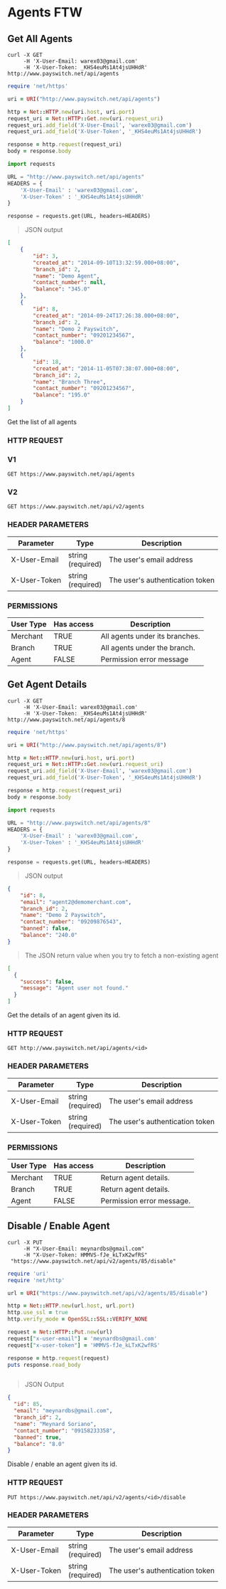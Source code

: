 # Agents FTW

## Get All Agents

```shell
curl -X GET
     -H 'X-User-Email: warex03@gmail.com'
     -H 'X-User-Token: _KHS4euMs1At4jsUHHdR'
http://www.payswitch.net/api/agents
```

```ruby
require 'net/https'

uri = URI("http://www.payswitch.net/api/agents")

http = Net::HTTP.new(uri.host, uri.port)
request_uri = Net::HTTP::Get.new(uri.request_uri)
request_uri.add_field('X-User-Email', 'warex03@gmail.com')
request_uri.add_field('X-User-Token', '_KHS4euMs1At4jsUHHdR')

response = http.request(request_uri)
body = response.body
```

```python
import requests

URL = "http://www.payswitch.net/api/agents"
HEADERS = {
    'X-User-Email' : 'warex03@gmail.com',
    'X-User-Token' : '_KHS4euMs1At4jsUHHdR'
}

response = requests.get(URL, headers=HEADERS)
```

> JSON output

```json
[
    {
        "id": 3,
        "created_at": "2014-09-10T13:32:59.000+08:00",
        "branch_id": 2,
        "name": "Demo Agent",
        "contact_number": null,
        "balance": "345.0"
    },
    {
        "id": 8,
        "created_at": "2014-09-24T17:26:38.000+08:00",
        "branch_id": 2,
        "name": "Demo 2 Payswitch",
        "contact_number": "09201234567",
        "balance": "1000.0"
    },
    {
        "id": 18,
        "created_at": "2014-11-05T07:38:07.000+08:00",
        "branch_id": 2,
        "name": "Branch Three",
        "contact_number": "09201234567",
        "balance": "195.0"
    }
]
```

Get the list of all agents

### HTTP REQUEST

### V1

`GET https://www.payswitch.net/api/agents`

### V2

`GET https://www.payswitch.net/api/v2/agents`

### HEADER PARAMETERS

Parameter | Type | Description
--------- | ------- | -----------
X-User-Email | string<br/>(required) | The user's email address
X-User-Token | string<br/>(required) | The user's authentication token


### PERMISSIONS

User Type | Has access | Description
--------- | ---------- | -----------
Merchant | TRUE | All agents under its branches.
Branch | TRUE | All agents under the branch.
Agent | FALSE | Permission error message

## Get Agent Details

```shell
curl -X GET
     -H 'X-User-Email: warex03@gmail.com'
     -H 'X-User-Token: _KHS4euMs1At4jsUHHdR'
http://www.payswitch.net/api/agents/8
```

```ruby
require 'net/https'

uri = URI("http://www.payswitch.net/api/agents/8")

http = Net::HTTP.new(uri.host, uri.port)
request_uri = Net::HTTP::Get.new(uri.request_uri)
request_uri.add_field('X-User-Email', 'warex03@gmail.com')
request_uri.add_field('X-User-Token', '_KHS4euMs1At4jsUHHdR')

response = http.request(request_uri)
body = response.body
```

```python
import requests

URL = "http://www.payswitch.net/api/agents/8"
HEADERS = {
    'X-User-Email' : 'warex03@gmail.com',
    'X-User-Token' : '_KHS4euMs1At4jsUHHdR'
}

response = requests.get(URL, headers=HEADERS)
```

> JSON output

```json
{
    "id": 8,
    "email": "agent2@demomerchant.com",
    "branch_id": 2,
    "name": "Demo 2 Payswitch",
    "contact_number": "09209876543",
    "banned": false,
    "balance": "240.0"
}
```

> The JSON return value when you try to fetch a non-existing agent

```json
[
  {
    "success": false,
    "message": "Agent user not found."
  }
]
```

Get the details of an agent given its id.

### HTTP REQUEST

`GET http://www.payswitch.net/api/agents/<id>`

### HEADER PARAMETERS

Parameter | Type | Description
--------- | ---- | -----------   
X-User-Email | string<br/>(required) | The user's email address
X-User-Token | string<br/>(required) | The user's authentication token

### PERMISSIONS

User Type | Has access | Description
--------- | ---------- | -----------
Merchant | TRUE | Return agent details.
Branch | TRUE | Return agent details.
Agent | FALSE | Permission error message.

## Disable / Enable Agent

```shell
curl -X PUT 
     -H "X-User-Email: meynardbs@gmail.com" 
     -H "X-User-Token: HMMVS-fJe_kLTxK2wfRS" 
 "https://www.payswitch.net/api/v2/agents/85/disable"
```

```ruby
require 'uri'
require 'net/http'

url = URI("https://www.payswitch.net/api/v2/agents/85/disable")

http = Net::HTTP.new(url.host, url.port)
http.use_ssl = true
http.verify_mode = OpenSSL::SSL::VERIFY_NONE

request = Net::HTTP::Put.new(url)
request["x-user-email"] = 'meynardbs@gmail.com'
request["x-user-token"] = 'HMMVS-fJe_kLTxK2wfRS'

response = http.request(request)
puts response.read_body
```

```python

```
> JSON Output

```json
{
  "id": 85,
  "email": "meynardbs@gmail.com",
  "branch_id": 2,
  "name": "Meynard Soriano",
  "contact_number": "09158233358",
  "banned": true,
  "balance": "8.0"
}
```

Disable / enable an agent given its id.

### HTTP REQUEST

`PUT https://www.payswitch.net/api/v2/agents/<id>/disable`

### HEADER PARAMETERS

Parameter | Type | Description
--------- | ---- | -----------   
X-User-Email | string<br/>(required) | The user's email address
X-User-Token | string<br/>(required) | The user's authentication token

